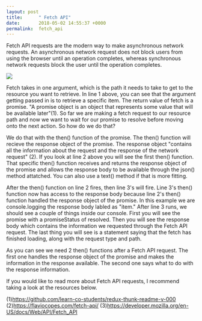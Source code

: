 ```yaml
---
layout: post
title:      " Fetch API"
date:       2018-05-02 14:55:37 +0000
permalink:  fetch_api
---
```



Fetch API requests are the modern way to make asynchronous network requests. An asynchronous network request does not block users from using the browser until an operation completes, whereas synchronous network requests  block the user until the operation completes. 

![](http://i.imgur.com/wBaDT29.png)

Fetch takes in one argument, which is the path it needs to take to get to the resource you want to retrieve. In line 1 above, you can see that the argument getting passed in is to retrieve a specific item. The return value of fetch is a promise.  "A promise object is an object that represents some value that will be available later"(1).  So far we are making a fetch request to our resource path and now we want to wait for our promise to resolve before moving onto the next action. So how do we do that? 

We do that with the then() function of the promise. The then() function will recieve the response object of the promise. The response object "contains all the information about the request and the response of the network request" (2). If you look at line 2 above you will see the first then() function. That specific then() function receives and returns the response object of the promise and allows the response body to be available through the json() method attatched. You can also use a text() method if that is more fitting.

After the then() function on line 2 fires, then line 3's will fire. Line 3's then() function now has access to the response body because line 2's then() function handled the response object of the promise. In this example we are console.logging the response body labled as "item." After line 3 runs, we should see a couple of things inside our console. First you will see the promise with a promiseStatus of resolved. Then you will see the response body which contains the information we requested through the Fetch API request.  The last thing you will see is a statement saying that the fetch has finished loading, along with the request type and path. 

As you can see we need 2 then() functions after a Fetch API request. The first one handles the response object of the promise and makes the information in the response available. The second one says what to do with the response information. 

If you would like to read more about Fetch API requests, I recommend taking a look at the resources below.




(1)https://github.com/learn-co-students/redux-thunk-readme-v-000
(2)https://flaviocopes.com/fetch-api/
(3)https://developer.mozilla.org/en-US/docs/Web/API/Fetch_API
